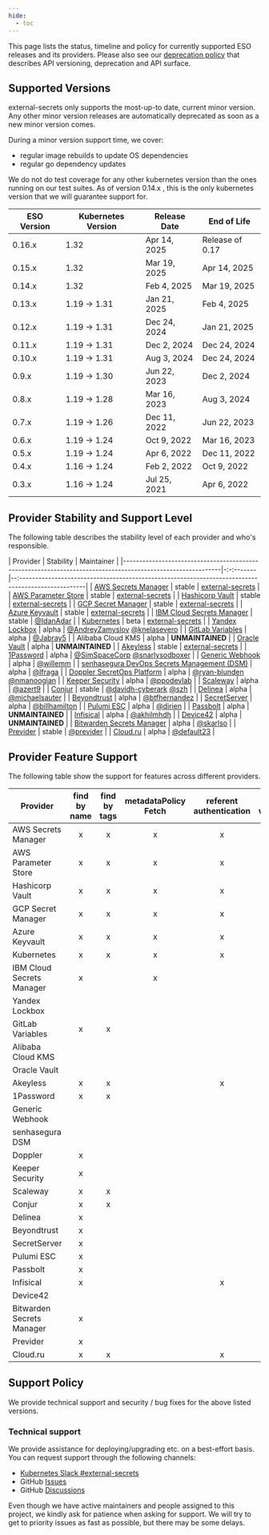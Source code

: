 ```yaml
---
hide:
  - toc
---
```


This page lists the status, timeline and policy for currently supported ESO releases and its providers. Please also see our [deprecation policy](deprecation-policy.md) that describes API versioning, deprecation and API surface.

## Supported Versions

external-secrets only supports the most-up-to date, current minor version. Any other minor version releases are automatically deprecated as soon as a new minor version comes.

During a minor version support time, we cover:
- regular image rebuilds to update OS dependencies
- regular go dependency updates

We do not do test coverage for any other kubernetes version than the ones running on our test suites.
As of version 0.14.x , this is the only kubernetes version that we will guarantee support for.

| ESO Version | Kubernetes Version | Release Date | End of Life     |
| ----------- | ------------------ | ------------ | --------------- |
| 0.16.x      | 1.32               | Apr 14, 2025  | Release of 0.17 |
| 0.15.x      | 1.32               | Mar 19, 2025  | Apr 14, 2025    |
| 0.14.x      | 1.32               | Feb 4, 2025  | Mar 19, 2025    |
| 0.13.x      | 1.19 → 1.31        | Jan 21, 2025 | Feb 4, 2025     |
| 0.12.x      | 1.19 → 1.31        | Dec 24, 2024 | Jan 21, 2025    |
| 0.11.x      | 1.19 → 1.31        | Dec 2, 2024  | Dec 24, 2024    |
| 0.10.x      | 1.19 → 1.31        | Aug 3, 2024  | Dec 24, 2024    |
| 0.9.x       | 1.19 → 1.30        | Jun 22, 2023 | Dec 2, 2024     |
| 0.8.x       | 1.19 → 1.28        | Mar 16, 2023 | Aug 3, 2024     |
| 0.7.x       | 1.19 → 1.26        | Dec 11, 2022 | Jun 22, 2023    |
| 0.6.x       | 1.19 → 1.24        | Oct 9, 2022  | Mar 16, 2023    |
| 0.5.x       | 1.19 → 1.24        | Apr 6, 2022  | Dec 11, 2022    |
| 0.4.x       | 1.16 → 1.24        | Feb 2, 2022  | Oct 9, 2022     |
| 0.3.x       | 1.16 → 1.24        | Jul 25, 2021 | Apr 6, 2022     |

## Provider Stability and Support Level

The following table describes the stability level of each provider and who's responsible.

| Provider                                                                                                   | Stability | Maintainer                                                                                          |
|------------------------------------------------------------------------------------------------------------|-:-:-------|--:--------------------------------------------------------------------------------------------------|
| [AWS Secrets Manager](https://external-secrets.io/latest/provider/aws-secrets-manager/)                    | stable    | [external-secrets](https://github.com/external-secrets)                                             |
| [AWS Parameter Store](https://external-secrets.io/latest/provider/aws-parameter-store/)                    | stable    | [external-secrets](https://github.com/external-secrets)                                             |
| [Hashicorp Vault](https://external-secrets.io/latest/provider/hashicorp-vault/)                            | stable    | [external-secrets](https://github.com/external-secrets)                                             |
| [GCP Secret Manager](https://external-secrets.io/latest/provider/google-secrets-manager/)                  | stable    | [external-secrets](https://github.com/external-secrets)                                             |
| [Azure Keyvault](https://external-secrets.io/latest/provider/azure-key-vault/)                             | stable    | [external-secrets](https://github.com/external-secrets)                                             |
| [IBM Cloud Secrets Manager](https://external-secrets.io/latest/provider/ibm-secrets-manager/)              | stable    | [@IdanAdar](https://github.com/IdanAdar)                                                            |
| [Kubernetes](https://external-secrets.io/latest/provider/kubernetes)                                       | beta      | [external-secrets](https://github.com/external-secrets)                                             |
| [Yandex Lockbox](https://external-secrets.io/latest/provider/yandex-lockbox/)                              | alpha     | [@AndreyZamyslov](https://github.com/AndreyZamyslov) [@knelasevero](https://github.com/knelasevero) |
| [GitLab Variables](https://external-secrets.io/latest/provider/gitlab-variables/)                          | alpha     | [@Jabray5](https://github.com/Jabray5)                                                              |
| Alibaba Cloud KMS                                                                                          | alpha     | **UNMAINTAINED**                                                                                    |
| [Oracle Vault](https://external-secrets.io/latest/provider/oracle-vault)                                   | alpha     | **UNMAINTAINED**                                                                                    |
| [Akeyless](https://external-secrets.io/latest/provider/akeyless)                                           | stable    | [external-secrets](https://github.com/external-secrets)                                             |
| [1Password](https://external-secrets.io/latest/provider/1password-automation)                              | alpha     | [@SimSpaceCorp](https://github.com/Simspace) [@snarlysodboxer](https://github.com/snarlysodboxer)   |
| [Generic Webhook](https://external-secrets.io/latest/provider/webhook)                                     | alpha     | [@willemm](https://github.com/willemm)                                                              |
| [senhasegura DevOps Secrets Management (DSM)](https://external-secrets.io/latest/provider/senhasegura-dsm) | alpha     | [@lfraga](https://github.com/lfraga)                                                                |
| [Doppler SecretOps Platform](https://external-secrets.io/latest/provider/doppler)                          | alpha     | [@ryan-blunden](https://github.com/ryan-blunden/) [@nmanoogian](https://github.com/nmanoogian/)     |
| [Keeper Security](https://www.keepersecurity.com/)                                                         | alpha     | [@ppodevlab](https://github.com/ppodevlab)                                                          |
| [Scaleway](https://external-secrets.io/latest/provider/scaleway)                                           | alpha     | [@azert9](https://github.com/azert9/)                                                               |
| [Conjur](https://external-secrets.io/latest/provider/conjur)                                               | stable    | [@davidh-cyberark](https://github.com/davidh-cyberark/) [@szh](https://github.com/szh)              |
| [Delinea](https://external-secrets.io/latest/provider/delinea)                                             | alpha     | [@michaelsauter](https://github.com/michaelsauter/)                                                 |
| [Beyondtrust](https://external-secrets.io/latest/provider/beyondtrust)                                     | alpha     | [@btfhernandez](https://github.com/btfhernandez/)                                                   |
| [SecretServer](https://external-secrets.io/latest/provider/secretserver)                                   | alpha     | [@billhamilton](https://github.com/pacificcode/)                                                    |
| [Pulumi ESC](https://external-secrets.io/latest/provider/pulumi)                                           | alpha     | [@dirien](https://github.com/dirien)                                                                |
| [Passbolt](https://external-secrets.io/latest/provider/passbolt)                                           | alpha     | **UNMAINTAINED**                                                                                    |
| [Infisical](https://external-secrets.io/latest/provider/infisical)                                         | alpha     | [@akhilmhdh](https://github.com/akhilmhdh)                                                          |
| [Device42](https://external-secrets.io/latest/provider/device42)                                           | alpha     | **UNMAINTAINED**                                                                                    |
| [Bitwarden Secrets Manager](https://external-secrets.io/latest/provider/bitwarden-secrets-manager)         | alpha     | [@skarlso](https://github.com/Skarlso)                                                              |
| [Previder](https://external-secrets.io/latest/provider/previder)                                           | stable    | [@previder](https://github.com/previder)                                                            |
| [Cloud.ru](https://external-secrets.io/latest/provider/cloudru)                                            | alpha     | [@default23](https://github.com/default23)                                                          |


## Provider Feature Support

The following table show the support for features across different providers.

| Provider                  | find by name | find by tags | metadataPolicy Fetch | referent authentication | store validation | push secret | DeletionPolicy Merge/Delete |
| ------------------------- | :----------: | :----------: | :------------------: | :---------------------: | :--------------: | :---------: | :-------------------------: |
| AWS Secrets Manager       |      x       |      x       |          x           |            x            |        x         |      x      |              x              |
| AWS Parameter Store       |      x       |      x       |          x           |            x            |        x         |      x      |              x              |
| Hashicorp Vault           |      x       |      x       |          x           |            x            |        x         |      x      |              x              |
| GCP Secret Manager        |      x       |      x       |          x           |            x            |        x         |      x      |              x              |
| Azure Keyvault            |      x       |      x       |          x           |            x            |        x         |      x      |              x              |
| Kubernetes                |      x       |      x       |          x           |            x            |        x         |      x      |              x              |
| IBM Cloud Secrets Manager |      x       |              |          x           |                         |        x         |             |                             |
| Yandex Lockbox            |              |              |                      |                         |        x         |             |                             |
| GitLab Variables          |      x       |      x       |                      |                         |        x         |             |                             |
| Alibaba Cloud KMS         |              |              |                      |                         |        x         |             |                             |
| Oracle Vault              |              |              |                      |                         |        x         |             |                             |
| Akeyless                  |      x       |      x       |                      |            x            |        x         |      x      |              x              |
| 1Password                 |      x       |      x       |                      |                         |        x         |      x      |              x              |
| Generic Webhook           |              |              |                      |                         |                  |             |              x              |
| senhasegura DSM           |              |              |                      |                         |        x         |             |                             |
| Doppler                   |      x       |              |                      |                         |        x         |             |                             |
| Keeper Security           |      x       |              |                      |                         |        x         |      x      |                             |
| Scaleway                  |      x       |      x       |                      |                         |        x         |      x      |              x              |
| Conjur                    |      x       |      x       |                      |                         |        x         |             |                             |
| Delinea                   |      x       |              |                      |                         |        x         |             |                             |
| Beyondtrust               |      x       |              |                      |                         |        x         |             |                             |
| SecretServer              |      x       |              |                      |                         |        x         |             |                             |
| Pulumi ESC                |      x       |              |                      |                         |        x         |             |                             |
| Passbolt                  |      x       |              |                      |                         |        x         |             |                             |
| Infisical                 |      x       |              |                      |            x            |        x         |             |                             |
| Device42                  |              |              |                      |                         |        x         |             |                             |
| Bitwarden Secrets Manager |      x       |              |                      |                         |        x         |      x      |              x              |
| Previder                  |      x       |              |                      |                         |        x         |             |                             |
| Cloud.ru                  |      x       |      x       |                      |            x            |        x         |             |              x              |

## Support Policy

We provide technical support and security / bug fixes for the above listed versions.

### Technical support

We provide assistance for deploying/upgrading etc. on a best-effort basis. You can request support through the following channels:

- [Kubernetes Slack
  #external-secrets](https://kubernetes.slack.com/messages/external-secrets)
- GitHub [Issues](https://github.com/external-secrets/external-secrets/issues)
- GitHub [Discussions](https://github.com/external-secrets/external-secrets/discussions)

Even though we have active maintainers and people assigned to this project, we kindly ask for patience when asking for support. We will try to get to priority issues as fast as possible, but there may be some delays.
